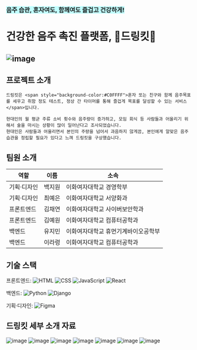 ### <span style="background-color:#C0FFFF">음주 습관, 혼자여도, 함께여도 즐겁고 건강하게!</span>
# **건강한 음주 촉진 플랫폼, 🍻드링킷🍷**

![image](https://github.com/user-attachments/assets/b237fcc3-438d-4ab1-a373-325c26541739)
---------------------------------
## 프로젝트 소개
```
드링킷은 <span style="background-color:#C0FFFF">혼자 또는 친구와 함께 음주목표를 세우고 취함 정도 테스트, 정상 간 타이머를 통해 즐겁게 목표를 달성할 수 있는 서비스</span>입니다.

현대인의 월 평균 주류 소비 횟수와 음주량이 증가하고, 모임 회식 등 사람들과 어울리기 위해서 술을 마시는 상황이 많이 일어난다고 조사되었습니다.
현대인은 사람들과 어울리면서 본인의 주량을 넘어서 과음하지 않게끔, 본인에게 알맞은 음주 습관을 정립할 필요가 있다고 느껴 드링킷을 구상했습니다.
```

## 팀원 소개
| 역할 | 이름 | 소속 |
| --- | --- | --- |
| 기획·디자인 | 백지원 | 이화여자대학교 경영학부 |
| 기획·디자인 | 최예은 | 이화여자대학교 서양화과 |
| 프론트엔드 | 김채연 | 이화여자대학교 사이버보안학과 |
| 프론트엔드 | 김예원 | 이화여자대학교 컴퓨터공학과 |
| 백엔드 | 유지민 | 이화여자대학교 휴먼기계바이오공학부 |
| 백엔드 | 이라령 | 이화여자대학교 컴퓨터공학과 |


## 기술 스택

프론트엔드:
![HTML](https://img.shields.io/badge/HTML-E34F26?style=for-the-badge&logo=html5&logoColor=white)
![CSS](https://img.shields.io/badge/CSS-1572B6?style=for-the-badge&logo=css3&logoColor=white)
![JavaScript](https://img.shields.io/badge/JavaScript-F7DF1E?style=for-the-badge&logo=javascript&logoColor=black)
![React](https://img.shields.io/badge/React-61DAFB?style=for-the-badge&logo=react&logoColor=black)

백엔드:
![Python](https://img.shields.io/badge/Python-3776AB?style=for-the-badge&logo=python&logoColor=white)
![Django](https://img.shields.io/badge/Django-092E20?style=for-the-badge&logo=django&logoColor=white)

기획·디자인:
![Figma](https://img.shields.io/badge/Figma-F24E1E?style=for-the-badge&logo=figma&logoColor=white)

## 드링킷 세부 소개 자료
![image](https://github.com/user-attachments/assets/09e186f0-a874-4a96-a07d-35aeaf8678e5)
![image](https://github.com/user-attachments/assets/ab5f82c5-50ea-4970-ba83-d92940b8b044)
![image](https://github.com/user-attachments/assets/45d1ea1d-7987-4e5c-b51b-0de1ff1630bd)
![image](https://github.com/user-attachments/assets/a1f1c52c-210c-406b-a977-1989e4d3cba4)
![image](https://github.com/user-attachments/assets/5ee7d26c-bdba-451d-88e2-42390b56f2a6)
![image](https://github.com/user-attachments/assets/30974ddf-ff3d-46f5-bfb8-41164a777585)
![image](https://github.com/user-attachments/assets/71b8a0f7-3194-4dd6-a00a-4c215ee969b6)


